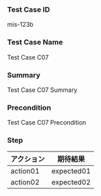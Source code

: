 ### Test Case ID
mis-123b

### Test Case Name
Test Case C07

### Summary
Test Case C07 Summary

### Precondition
Test Case C07 Precondition

### Step
| アクション | 期待結果 |
|----------|----------|
| action01 | expected01 |
| action02 | expected02 |
